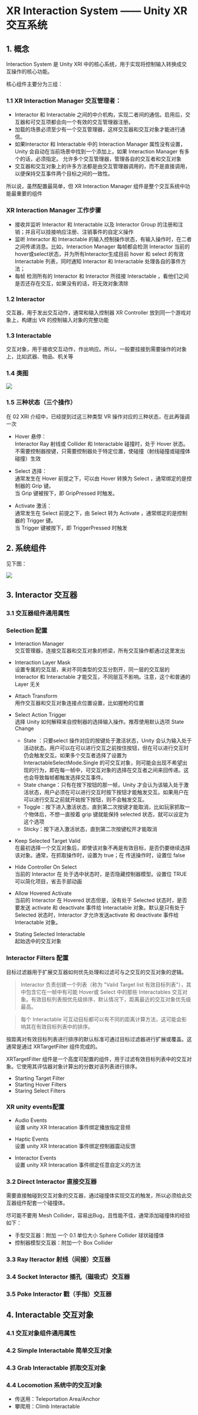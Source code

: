 # XR Interaction System —— Unity XR 交互系统

## 1. 概念

Interaction System 是 Unity XRI 中的核心系统，用于实现将控制输入转换成交互操作的核心功能。

核心组件主要分为三组：

### 1.1 XR Interaction Manager 交互管理者： 

* Interactor 和 Interactable 之间的中介机构，实现二者间的通信。启用后，交互器和可交互项都会向一个有效的交互管理器注册。
* 加载的场景必须至少有一个交互管理器，这样交互器和交互对象才能进行通信。
* 如果Interactor 和 Interactable 中的 Interaction Manager 属性没有设置，Unity 会自动在当前场景中找到一个添加上，如果 Interaction Manager 有多个的话，必须指定。 允许多个交互管理器，管理各自的交互者和交互对象
* 交互器和交互对象上的许多方法都是由交互管理器调用的，而不是直接调用，以便保持交互事件两个目标之间的一致性。

所以说，虽然配置最简单，但 XR Interaction Manager 组件是整个交互系统中功能最重要的组件

### XR Interaction Manager 工作步骤

* 接收并监听 Interactor 和 Interactable 以及 Interactor Group 的注册和注销；并且可以挂接响应注册、注销事件的自定义操作
* 监听 Interactor 和 Interactable 的输入控制操作状态，有输入操作时，在二者之间传递消息。比如，Interaction Manager 每帧都会检测 Interactor 当前的 hover或select状态，并为所有Interactor生成目前 hover 和 select 的有效 Interactable 列表，同时通知 Interactor 和 Interactable 处理各自的事件方法；
* 每帧 检测所有的 Interactor 和 Interactor 所挂接 Interactable ，看他们之间是否还存在交互，如果没有的话，将无效对象清除

### 1.2 Interactor 

交互器，用于发出交互动作，通常和输入控制器 XR Controller 放到同一个游戏对象上，构建出 VR 的控制输入对象的完整功能

### 1.3 Interactable

交互对象，用于接收交互动作，作出响应。所以，一般要挂接到需要操作的对象上，比如武器、物品、机关等

### 1.4 类图

![](../../../imgs/class-hierarchy.svg)

### 1.5 三种状态（三个操作）

在 02 XRI 介绍中，已经提到过这三种类型 VR 操作对应的三种状态，在此再强调一次

* Hover 悬停：  
  Interactor Ray 射线或 Collider 和 Interactable 碰撞时，处于 Hover 状态。不需要控制器按键，只需要控制器处于特定位置，使碰撞（射线碰撞或碰撞体碰撞）生效

* Select 选择：  
  通常发生在 Hover 前提之下，可以由 Hover 转换为 Select ，通常绑定的是控制器的 Grip 键。  
  当 Grip 键被按下，即 GripPressed 时触发。

* Activate 激活：  
  通常发生在 Select 前提之下，由 Select 转为 Activate ，通常绑定的是控制器的 Trigger 键。  
   当 Trigger 键被按下，即 TriggerPressed 时触发

## 2. 系统组件

见下图：

![](../../../imgs/UnityXRInteraction交互系统.png)

## 3. Interactor 交互器

### 3.1 交互器组件通用属性

### Selection 配置

* Interaction Manager   
  交互管理器，连接交互器和交互对象的桥梁，所有交互操作都通过这里发出

* Interaction Layer Mask  
  设置专属的交互层，来对不同类型的交互分割开，同一层的交互层的 Interactor 和 Interactable 才能交互，不同层互不影响。注意，这个和普通的 Layer 无关

* Attach Transform  
  用作交互器和交互对象连接点位置设置，比如握枪的位置
  
* Select Action Trigger  
  选择 Unity 如何解释来自控制器的选择输入操作。推荐使用默认选项 State Change  
    * State ：只要select 操作对应的按键处于激活状态，Unity 会认为输入处于活动状态。用户可以在可以进行交互之前按住按钮，但在可以进行交互时仍会触发交互。如果多个交互者选择了设置为 InteractableSelectMode.Single 的可交互对象，则可能会出现不希望出现的行为，即在每一帧中，可交互对象的选择在交互者之间来回传递。这也会导致每帧都触发选择交互事件。
    * State change：只有在按下按钮的那一帧，Unity 才会认为该输入处于激活状态，用户必须在可以进行交互时按下按钮才能触发交互。如果用户在可以进行交互之前就开始按下按钮，则不会触发交互。
    * Toggle：按下进入激活状态，直到第二次按键才能取消，比如玩家抓取一个物体后，不想一直按着 grip 键就能保持 selected 状态，就可以设定为这个选项
    * Sticky：按下进入激活状态，直到第二次按键松开才能取消

* Keep Selected Target Valid  
  在最初选择一个交互对象后，即使该对象不再是有效目标，是否仍要继续选择该对象。通常，在抓取操作时，设置为 true；在 传送操作时，设置位 false

* Hide Controller On Select  
   当前的 Interactor 在 处于选中状态时，是否隐藏控制器模型。设置位 TRUE 可以简化项目，省去手部动画

* Allow Hovered Activate  
  当前的 Interactor 在 Hovered 状态但是，没有处于 Selected 状态时，是否要发送 activate 和 deactivate 事件给 Interactable 对象。默认是只有处于 Selected 状态时，Interactor 才允许发送activate 和 deactivate 事件给 Interactable 对象。 

* Stating Selected Interactable  
  起始选中的交互对象 

### Interactor Filters 配置

目标过滤器用于扩展交互器如何优先处理和过滤可与之交互的交互对象的逻辑。

> Interactor 负责创建一个列表（称为 "Valid Target list 有效目标列表"），其中包含它在一帧中有可能 Hover或 Select 中的那些 Interactables 交互对象。有效目标列表按优先级排序，默认情况下，距离最近的交互对象优先级最高。

> 每个 Interactable 可互动目标都可以有不同的距离计算方法，这可能会影响其在有效目标列表中的排序。

按距离对有效目标列表进行排序的默认标准可通过目标过滤器进行扩展或覆盖。这通常是通过 XRTargetFilter 组件完成的。

XRTargetFilter 组件是一个高度可配置的组件，用于过滤有效目标列表中的交互对象。它使用其评估器对象计算出的分数对该列表进行排序。

* Starting Target Filter
* Starting Hover Filters
* Staring Select Filters

### XR unity events配置

* Audio Events  
  设置 unity XR Interacation 事件绑定播放指定音频

* Haptic Events  
   设置 unity XR Interacation 事件绑定控制器震动反馈

* Interactor Events  
     设置 unity XR Interacation 事件绑定任意自定义的方法



### 3.2 Direct Interactor 直接交互器

需要直接触碰到交互对象的交互器，通过碰撞体实现交互的触发，所以必须给此交互器组件配套一个碰撞体。

尽可能不要用 Mesh Collider，容易出Bug，且性能不佳，通常添加碰撞体的经验如下：

* 手型交互器：附加 一个 0.1 单位大小 Sphere Collider 球状碰撞体
* 控制器模型交互器：附加一个 Box Collider

### 3.3 Ray Iteractor 射线（间接）交互器

### 3.4 Socket Interactor 插孔（磁吸式）交互器

### 3.5 Poke Interactor 戳（手指）交互器

## 4. Interactable 交互对象

### 4.1 交互对象组件通用属性

### 4.2 Simple Interactable 简单交互对象

### 4.3 Grab Interactable 抓取交互对象

### 4.4 Locomotion 系统中的交互对象

* 传送用：Teleportation Area/Anchor
* 攀爬用：Climb Interactable
  
